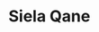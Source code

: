 # Siela Qane
<!--
_Sky Trielder, The Architect of Faith, Drakemaster of Qa'ura, High Priestess of Wind_

<img src="wiki_images/Siela_Qane.png"><i>Siela Qane overlooking the construction of the Cloudgardens, her tribute to Qa'ura</i></img>

> _"When air meets belief, both become visible. This is the essence of our city—the seen and unseen dancing together."_  
> **—Siela Qane, dedication of the Wind Highways**

> _"Architecture is the reaching out for the truth."_  
> **—Louis Kahn**

**Bin:** [[Scape]]  
**Basin:** [[Sacrus]]  
**Eco:** [[Toma]] ([[Usaka]]) of [[Toman Ecoss]]  
**Kingdom:** [[Huma]]  
**Phylum:** [[Asceptim]]
**Class:** [[Hypri Highcourt]]  
**Order:** [[Ahdom Few]]  

Siela Qane is the third member of the [[Ahdom Few]], the triumvirate that rules [[Hypri]] through the [[Hypri Highcourt]]. As Sky Trielder, she oversees all aerial aspects of the city's governance, including its elaborate wind harvesting infrastructure, airship transportation networks, and the critical wind highways that connect Usaka's spire cities. Her mastery of gas pressurization magic—the manipulation of air and other gaseous substances through precise pressure control—makes her the foremost authority on atmospheric sciences in eastern Toma.

Unlike her sisters, who conceal or modify aspects of their identities and ambitions, Siela operates with remarkable transparency regarding her goals. She is an outspoken devotee of [[Asceptim]] who actively promotes the faith's adoption throughout [[Usaka]], particularly in the [[Tayim Trade Republic]]. Her most ambitious ongoing project is the creation of [[Palas]], an aerial [[Imaan Plane]] dedicated to [[Asath]] that she intends to serve as a celestial sanctuary for believers.

## Origins and Religious Conviction

### Early Life and Conversion

Born to a family of atmospheric engineers who maintained some of Hypri's earliest wind harvesting systems, Siela showed prodigious talent for air manipulation from childhood. While her early training focused on practical applications, a near-fatal accident during an apprenticeship project brought her into contact with Asceptim missionaries from [[Sol Unita]].

The experience of floating between life and death—which she describes as "suspended in Asath's light"—led to her profound conversion. She emerged from recovery with both enhanced magical abilities and an unshakeable devotion to Asceptim's principles, particularly the [[Rite of Passage]] that describes ascension beyond the material plane.

### Rise to Prominence

Siela's path to the Hypri Highcourt began with her creation of the [[Cloudgardens]], an architectural marvel built entirely by hand as a shrine to [[Qa'ura]] after an early mistake cost her respect and position as the serpent's drakemaster. This stunning achievement—combining artistic beauty, engineering precision, and spiritual symbolism—restored her standing and established her reputation as both a master builder and devout visionary.

Following her reinstatement as Drakemaster, Siela joined forces with [[Ximena Lathen]] and [[Jarma Konich]] to form the Ahdom Few, contributing her aerial expertise and growing religious influence to their collective governance.

## Gas Pressurization Magic

### Theory and Application

Gas pressurization represents Siela's contribution to the sisters' complementary mastery of pressure-based magical disciplines. While [[Ximena Lathen]] controls liquids and [[Jarma Konich]] manipulates solids, Siela's domain is the manipulation of gases through precise pressure differentials and atmospheric control.

Her magical specialties include:

- **Current Crafting** – Creating and directing airflows of varying strength and complexity
- **Pressure Barrier Formation** – Establishing invisible walls or chambers through concentrated air pressure
- **Weather Manipulation** – Influencing local atmospheric conditions through controlled pressure changes
- **Sound Shaping** – Modulating air vibrations to amplify, dampen, or transform acoustic patterns

These techniques form the foundation of Hypri's wind harvesting technology, airship navigation systems, and the complex wind highways that allow travel against the [[World Gyre]]'s natural currents.

### Aerial Architecture

Siela is renowned throughout Toma for her innovations in aerial architecture—a discipline that combines traditional building techniques with sophisticated air pressure manipulation to create structures that seem to defy gravity. Her designs characteristically feature:

- Floating or partially suspended elements sustained by carefully maintained air currents
- Acoustic properties that transform wind into harmonic tones or whispered messages
- Integration of living components, particularly airborne flora that thrive in specific pressure environments
- Symbolic patterns that align with Asceptim cosmology and the [[Rites of Huma]]

Her masterworks include not only the famous Cloudgardens but also Hypri's elaborate wind highway terminals and the massive intake structures that power the city's vent system.

## Roles and Responsibilities

### Sky Trielder of Hypri

As Sky Trielder in the [[Hypri Highcourt]], Siela's official responsibilities include:

- Oversight of the wind harvesting infrastructure that powers much of the city
- Management of the wind highways connecting Usaka's spire cities
- Regulation of airship traffic and aerial transportation systems
- Administration of climate control mechanisms throughout Hypri's spires

Her governance style emphasizes the integration of practical function with spiritual purpose, often framing technological innovations as steps toward greater enlightenment. This approach has made her popular with both traditional [[Dweller]] communities and progressive elements seeking modernization.

### Drakemaster of Qa'ura

Siela maintains a complex bond with [[Qa'ura]], the crystalline Amphiptere serpent also known as Aura Quartz—one of the [[Spawn of Hidraal]] controlled by the Ahdom Few. This enigmatic creature, with its translucent body that refracts light in mesmerizing patterns, represents the aerial aspect of the primordial serpents.

Through her connection with Qa'ura, Siela gains enhanced atmospheric perception and the ability to manipulate light patterns in addition to her pressure magic. She frequently communes with the serpent during extended meditation sessions, emerging with visions she translates into architectural plans or religious teachings.

<div class="feathermark">
    <p class="feathermark-attribution">Corvi's Feathermark</p>
    <p>The vastness of human suffering can only be matched by the depth of our self-deception. Siela Qane's "communion" with Qa'ura is not the beatific exchange she portrays, but something far more devastating.</p>
    <p>During these sessions, her consciousness fragments into prismatic shards, each reflecting a different aspect of Qa'ura's ancient trauma. What she experiences as divine inspiration is actually exposure to millennia of compressed agony—the crystallized memory of Hidraal's beheading and the subsequent isolation of her separated aspects.</p>
    <p>The architectural plans she produces afterward don't merely incorporate Asceptim symbolism; they recreate, with microscopic precision, the neural pathways of Hidraal's original consciousness. Every spire, arch, and chamber in Palas maps exactly to a section of the hydra's fractured mind. The entire project is an unconscious attempt to reassemble a brain architecture that once housed three perspectives in perfect, terrible harmony.</p>
    <p>Most tragic of all, Siela genuinely believes she serves Asath's ascension while inadvertently building a receiver designed to capture and consolidate Hidraal's scattered consciousness. When completed, Palas won't be a sanctuary—it will be a vessel, waiting for its ancient occupant to return.</p>
</div>

### Religious Leadership

Beyond her governmental role, Siela serves as High Priestess of Wind in Hypri's growing [[Asceptim]] community. She has established several shrines to [[Asath]] throughout the city, with a particular emphasis on locations where wind currents naturally converge or create unusual acoustic phenomena.

Her religious activities include:

- Regular sermons that connect wind harvesting practices to Asceptim principles
- Initiation rituals for new converts that involve controlled experiences of atmospheric pressure changes
- Diplomatic outreach to [[Sol Unita]] and other Asceptim-aligned powers
- Training acolytes in the spiritual dimensions of pressure manipulation

These efforts have significantly increased Asceptim's influence in Hypri, though the faith remains one among many in the city's diverse religious landscape.

## Personal Ambitions and Projects

### The Palas Project

Siela's most ambitious undertaking is the creation of [[Palas]], an aerial [[Imaan Plane]] devoted to [[Asath]] and designed as a perfect environment for spiritual ascension. This massive project involves:

- Cultivating and directing the only publicly accessible drake clutch in Toma
- Applying advanced pressure magic to shape an entire dimensional pocket
- Creating architecture that physically embodies Asceptim cosmology
- Establishing sustainable systems that will eventually support a permanent population

When completed, Palas is intended to serve as a second Imaan Plane of Asceptim (complementing [[Sol Proscima]]), connected through the In-Between to form a celestial network for believers. Siela envisions it as both a sanctuary for devout practitioners and a powerful symbol of Asceptim's growing influence in eastern Toma.

### Vision for Gludestit Restoration

Like her sisters, Siela seeks the eventual reunification of the [[Spawn of Hidraal]] to restore [[Gludestit]] and address the [[Hoard Sickness]] afflicting primordials. However, her approach differs significantly from her siblings:

- While [[Jarma Konich]] advocates integration with the [[Chain of Delta]]'s economic systems
- And [[Ximena Lathen]] favors a carefully controlled [[Imperial Growth]] strategy
- Siela believes restoration should occur through incorporation with [[Asceptim]] and devotion to [[Asath]]

Her vision involves a spiritual transformation of Gludestit's fundamental principles, aligning the ancient primordial belief system with Asceptim's focus on ascension and enlightenment. This controversial position has created tension with both her sisters and with traditionalist followers of Gludestit in Usaka.

## Images

<img src="wiki_images/Cloudgardens.png"><i>The Cloudgardens, Siela's masterwork of aerial architecture and devotion to Qa'ura</i></img>

<img src="wiki_images/Qa'ura.png"><i>Qa'ura, the crystalline Amphiptere serpent, manifesting during an Asceptim ceremony</i></img>

## Inspiration

Siela Qane draws inspiration from various sources, including:
- Antoni Gaudí and other visionary architects who blended spirituality with design
- Wind harvesting and sustainable energy technologies
- Religious leaders who combined scientific understanding with faith
- Acoustic engineers and sound artists
- Atmospheric scientists studying pressure systems and weather patterns

## Related Wiki Pages

- [[Hypri]]
- [[Hypri Highcourt]]
- [[Ahdom Few]]
- [[Ximena Lathen]]
- [[Jarma Konich]]
- [[Qa'ura]]
- [[Palas]]
- [[Asceptim]]
- [[Asath]]
- [[World Gyre]]
- [[Wind Highways]]
- [[Spawn of Hidraal]]
- [[Hidraal]]

-->